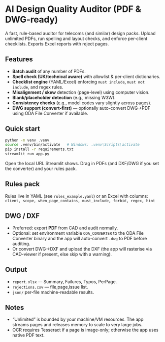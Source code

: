 # AI Design Quality Auditor (PDF & DWG-ready)

A fast, rule-based auditor for telecoms (and similar) design packs. Upload unlimited PDFs, run spelling and layout checks, and enforce per‑client checklists. Exports Excel reports with reject pages.

## Features
- **Batch audit** of any number of PDFs.
- **Spell check (UK/technical aware)** with allowlist & per‑client dictionaries.
- **Checklist engine** (YAML/Excel) enforcing `must include`, `must not include`, and regex rules.
- **Misalignment / skew** detection (page-level) using computer vision.
- **Blank/placeholder detection** (e.g., missing W3W).
- **Consistency checks** (e.g., model codes vary slightly across pages).
- **DWG support (convert-first)** — optionally auto-convert DWG→PDF using ODA File Converter if available.

## Quick start
```bash
python -m venv .venv
source .venv/bin/activate   # Windows: .venv\Scripts\activate
pip install -r requirements.txt
streamlit run app.py
```

Open the local URL Streamlit shows. Drag in PDFs (and DXF/DWG if you set the converter) and your rules pack.

## Rules pack
Rules live in YAML (see `rules_example.yaml`) or an Excel with columns:
`client, scope, when_page_contains, must_include, forbid, regex, hint`

## DWG / DXF
- Preferred: export **PDF** from CAD and audit normally.
- Optional: set environment variable `ODA_CONVERTER` to the ODA File Converter binary and the app will auto-convert `.dwg` to PDF before auditing.
- Or convert DWG→DXF and upload the DXF (the app will rasterise via CAD-viewer if present, else skip with a warning).

## Output
- `report.xlsx` — Summary, Failures, Typos, PerPage.
- `rejections.csv` — file,page,issue list.
- `json/` per-file machine-readable results.

## Notes
- “Unlimited” is bounded by your machine/VM resources. The app streams pages and releases memory to scale to very large jobs.
- OCR requires Tesseract if a page is image-only; otherwise the app uses native PDF text.

